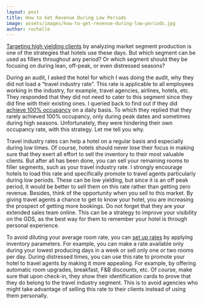 ```yaml
---
layout: post
title: How to Get Revenue During Low Periods
image: assets/images/how-to-get-revenue-during-low-periods.jpg
author: rochelle
---
```


[Targeting high yielding clients](TK) by analyzing market segment production is one of the strategies that hotels use these days. But which segment can be used as fillers throughout any period? Or which segment should they be focusing on during lean, off-peak, or even distressed seasons?

During an audit, I asked the hotel for which I was doing the audit, why they did not load a “travel industry rate”. This rate is applicable to all employees working in the industry, for example, travel agencies, airlines, hotels, etc. They responded that they did not need to cater to this segment since they did fine with their existing ones. I queried back to find out if they did [achieve 100% occupancy](TK) on a daily basis. To which they replied that they rarely achieved 100% occupancy, only during peak dates and sometimes during high seasons. Unfortunately, they were hindering their own occupancy rate, with this strategy. Let me tell you why.

Travel industry rates can help a hotel on a regular basis and especially during low times. Of course, hotels should never lose their focus in making sure that they exert all effort to sell the inventory to their most valuable clients. But after all has been done, you can sell your remaining rooms to filler segments, such as your travel industry rate. I strongly encourage hotels to load this rate and specifically promote to travel agents particularly during low periods. These can be low yielding, but since it is an off peak period, it would be better to sell them on this rate rather than getting zero revenue. Besides, think of the opportunity when you sell to this market. By giving travel agents a chance to get to know your hotel, you are increasing the prospect of getting more bookings. Do not forget that they are your extended sales team online. This can be a strategy to improve your visibility on the GDS, as the best way for them to remember your hotel is through personal experience.

To avoid diluting your average room rate, you can [set up rates](TK) by applying inventory parameters. For example, you can make a rate available only during your lowest producing days in a week or sell only one or two rooms per day. During distressed times, you can use this rate to promote your hotel to travel agents by making it more appealing. For example, by offering automatic room upgrades, breakfast, F&B discounts, etc. Of course, make sure that upon check-in, they show their identification cards to prove that they do belong to the travel industry segment. This is to avoid agencies who might take advantage of selling this rate to their clients instead of using them personally.